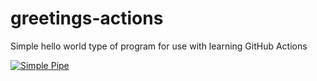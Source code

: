 # greetings-actions
Simple hello world type of program for use with learning GitHub Actions

[![Simple Pipe](https://github.com/susannekappler/greetings-actions/actions/workflows/simple-pipe.yml/badge.svg)](https://github.com/susannekappler/greetings-actions/actions/workflows/simple-pipe.yml)
